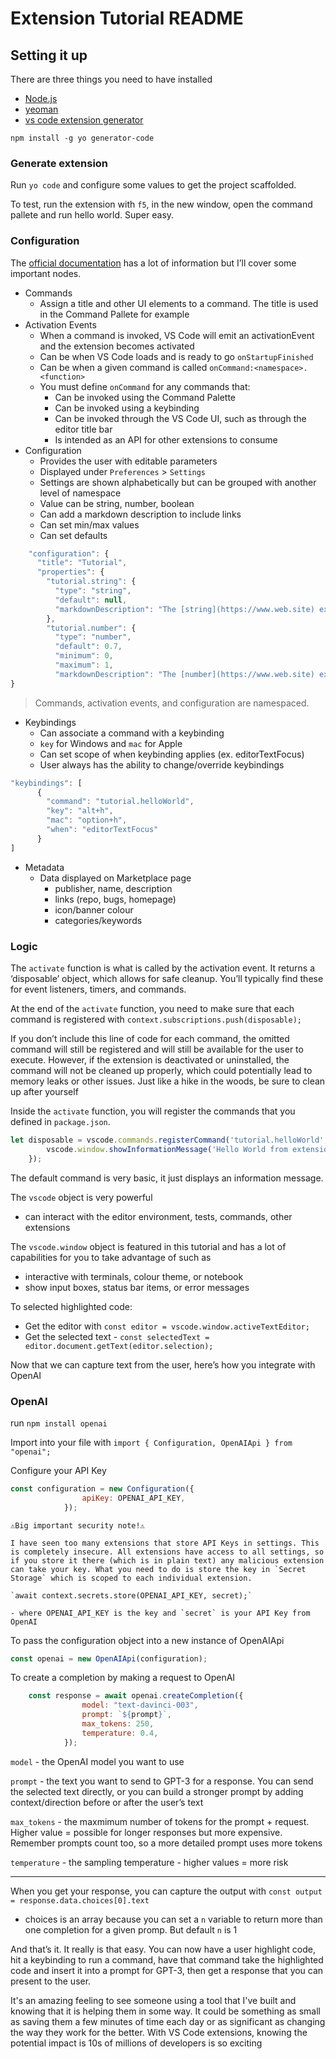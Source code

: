 # Extension Tutorial README

## Setting it up

There are three things you need to have installed

- [Node.js](https://nodejs.org/en/)
- [yeoman](https://yeoman.io/)
- [vs code extension generator](https://github.com/Microsoft/vscode-generator-code)

`npm install -g yo generator-code`

### Generate extension

Run `yo code` and configure some values to get the project scaffolded.

To test, run the extension with `f5`, in the new window, open the command pallete and run hello world. Super easy.

### Configuration

The [official documentation](https://code.visualstudio.com/api) has a lot of information but I’ll cover some important nodes.

- Commands
    - Assign a title and other UI elements to a command. The title is used in the Command Pallete for example
- Activation Events
    - When a command is invoked, VS Code will emit an activationEvent and the extension becomes activated
    - Can be when VS Code loads and is ready to go `onStartupFinished`
    - Can be when a given command is called `onCommand:<namespace>.<function>`
    - You must define `onCommand` for any commands that:
        - Can be invoked using the Command Palette
        - Can be invoked using a keybinding
        - Can be invoked through the VS Code UI, such as through the editor title bar
        - Is intended as an API for other extensions to consume
- Configuration
    - Provides the user with editable parameters
    - Displayed under `Preferences` > `Settings`
    - Settings are shown alphabetically but can be grouped with another level of namespace
    - Value can be string, number, boolean
    - Can add a markdown description to include links
    - Can set min/max values
    - Can set defaults

```jsx
    "configuration": {
      "title": "Tutorial",
      "properties": {
        "tutorial.string": {
          "type": "string",
          "default": null,
          "markdownDescription": "The [string](https://www.web.site) example of settings"
        },
        "tutorial.number": {
          "type": "number",
          "default": 0.7,
          "minimum": 0,
          "maximum": 1,
          "markdownDescription": "The [number](https://www.web.site) example of settings"
}
```

>Commands, activation events, and configuration are namespaced.

- Keybindings
    - Can associate a command with a keybinding
    - `key` for Windows and `mac` for Apple
    - Can set scope of when keybinding applies (ex. editorTextFocus)
    - User always has the ability to change/override keybindings

```jsx
"keybindings": [
      {
        "command": "tutorial.helloWorld",
        "key": "alt+h",
        "mac": "option+h",
        "when": "editorTextFocus"
      }
]
```

- Metadata
    - Data displayed on Marketplace page
        - publisher, name, description
        - links (repo, bugs, homepage)
        - icon/banner colour
        - categories/keywords


### Logic

The `activate` function is what is called by the activation event. It returns a ‘disposable’ object, which allows for safe cleanup. You’ll typically find these for event listeners, timers, and commands.

At the end of the `activate` function, you need to make sure that each command is registered with
`context.subscriptions.push(disposable);`

If you don’t include this line of code for each command, the omitted command will still be registered and will still be available for the user to execute. However, if the extension is deactivated or uninstalled, the command will not be cleaned up properly, which could potentially lead to memory leaks or other issues. Just like a hike in the woods, be sure to clean up after yourself

Inside the `activate` function, you will register the commands that you defined in `package.json`. 

```jsx
let disposable = vscode.commands.registerCommand('tutorial.helloWorld', () => {
		vscode.window.showInformationMessage('Hello World from extension-tutorial!');
	});
```

The default command is very basic, it just displays an information message.

The `vscode` object is very powerful

- can interact with the editor environment, tests, commands, other extensions

The `vscode.window` object is featured in this tutorial and has a lot of capabilities for you to take advantage of such as

- interactive with terminals, colour theme, or notebook
- show input boxes, status bar items, or error messages

To selected highlighted code:

- Get the editor with `const editor = vscode.window.activeTextEditor;`
- Get the selected text - `const selectedText = editor.document.getText(editor.selection);`

Now that we can capture text from the user, here’s how you integrate with OpenAI

### OpenAI

run `npm install openai`

Import into your file with `import { Configuration, OpenAIApi } from "openai";`

Configure your API Key

```jsx
const configuration = new Configuration({
				apiKey: OPENAI_API_KEY,
			});
```

    ⚠️Big important security note!⚠️

    I have seen too many extensions that store API Keys in settings. This is completely insecure. All extensions have access to all settings, so if you store it there (which is in plain text) any malicious extension can take your key. What you need to do is store the key in `Secret Storage` which is scoped to each individual extension.

    `await context.secrets.store(OPENAI_API_KEY, secret);`

    - where OPENAI_API_KEY is the key and `secret` is your API Key from OpenAI

To pass the configuration object into a new instance of OpenAIApi

```jsx
const openai = new OpenAIApi(configuration);
```

To create a completion by making a request to OpenAI

```jsx
	const response = await openai.createCompletion({
				model: "text-davinci-003",
				prompt: `${prompt}`,
				max_tokens: 250,
				temperature: 0.4,
			});
```

`model` - the OpenAI model you want to use

`prompt` - the text you want to send to GPT-3  for a response. You can send the selected text directly, or you can build a stronger prompt by adding context/direction before or after the user’s text

`max_tokens` - the maxmimum number of tokens for the prompt + request. Higher value = possible for longer responses but more expensive. Remember prompts count too, so a more detailed prompt uses more tokens

`temperature` - the sampling temperature - higher values = more risk

---


When you get your response, you can capture the output with
`const output = response.data.choices[0].text`

- choices is an array because you can set a `n` variable to return more than one completion for a given promp. But default `n` is 1

And that’s it. It really is that easy. You can now have a user highlight code, hit a keybinding to run a command, have that command take the highlighted code and insert it into a prompt for GPT-3, then get a response that you can present to the user. 

It's an amazing feeling to see someone using a tool that I've built and knowing that it is helping them in some way. It could be something as small as saving them a few minutes of time each day or as significant as changing the way they work for the better. With VS Code extensions, knowing the potential impact is 10s of millions of developers is so exciting